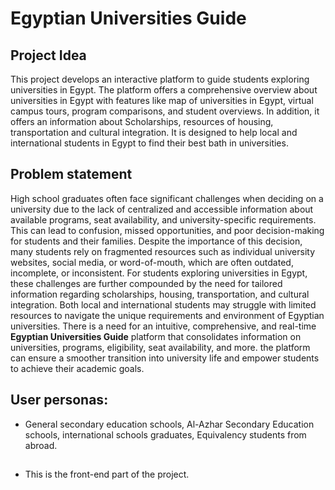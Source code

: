 # Egyptian Universities Guide

## Project Idea
This project develops an interactive platform to guide students exploring universities in Egypt. The platform offers a comprehensive overview about universities in Egypt with features like map of universities in Egypt, virtual campus tours, program comparisons, and student overviews. In addition, it offers an information about Scholarships, resources of housing, transportation and cultural integration. It is designed to help local and international students in Egypt to find their best bath in universities.

## Problem statement
High school graduates often face significant challenges when deciding on a university due to the lack of centralized and accessible information about available programs, seat availability, and university-specific requirements. This can lead to confusion, missed opportunities, and poor decision-making for students and their families. Despite the importance of this decision, many students rely on fragmented resources such as individual university websites, social media, or word-of-mouth, which are often outdated, incomplete, or inconsistent. For students exploring universities in Egypt, these challenges are further compounded by the need for tailored information regarding scholarships, housing, transportation, and cultural integration. Both local and international students may struggle with limited resources to navigate the unique requirements and environment of Egyptian universities. There is a need for an intuitive, comprehensive, and real-time **Egyptian Universities Guide** platform that consolidates information on universities, programs, eligibility, seat availability, and more. the platform can ensure a smoother transition into university life and empower students to achieve their academic goals.

## User personas:
- General secondary education schools,  Al-Azhar Secondary Education schools, international schools graduates, Equivalency students from abroad.
##
- This is the front-end part of the project.


